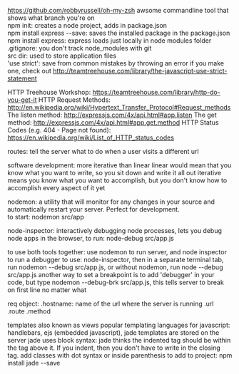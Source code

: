 https://github.com/robbyrussell/oh-my-zsh awsome commandline tool that shows what branch you're on  
npm init: creates a node project, adds in package.json  
npm install express --save: saves the installed package in the package.json  
npm install express: express loads just locally in node modules folder  
.gitignore: you don't track node_modules with git  
src dir: used to store application files  
'use strict': save from common mistakes by throwing an error if you make one, check out http://teamtreehouse.com/library/the-javascript-use-strict-statement

HTTP Treehouse Workshop: https://teamtreehouse.com/library/http-do-you-get-it
HTTP Request Methods: http://en.wikipedia.org/wiki/Hypertext_Transfer_Protocol#Request_methods
The listen method: http://expressjs.com/4x/api.html#app.listen
The get method: http://expressjs.com/4x/api.html#app.get.method
HTTP Status Codes (e.g. 404 - Page not found): https://en.wikipedia.org/wiki/List_of_HTTP_status_codes

routes: tell the server what to do when a user visits a different url

software development: more iterative than linear
	linear would mean that you know what you want to write, so you sit down and write it all out
	iterative means you know what you want to accomplish, but you don't know how to accomplish every aspect of it yet

nodemon: a utility that will monitor for any changes in your source and automatically restart your server. Perfect for development.  
to start: nodemon src/app

node-inspector: interactively debugging node processes, lets you debug node apps in the browser, to run: node-debug src/app.js

to use both tools together: use nodemon to run server, and node inspector to run a debugger
	to use: node-inspector, then in a separate terminal tab, run nodemon --debug src/app.js, or without nodemon, run node --debug src/app.js
	another way to set a breakpoint is to add 'debugger' in your code, but type nodemon --debug-brk src/app.js, this tells server to break on first line no matter what

req object:
.hostname: name of the url where the server is running
.url
.route
.method

templates also known as views
popular templating languages for javascript: handlebars, ejs (embedded javascript), jade
templates are stored on the server
jade uses block syntax: jade thinks the indented tag should be within the tag above it. If you indent, then you don't have to write in the closing tag.
add classes with dot syntax or inside parenthesis
to add to project: npm install jade --save
